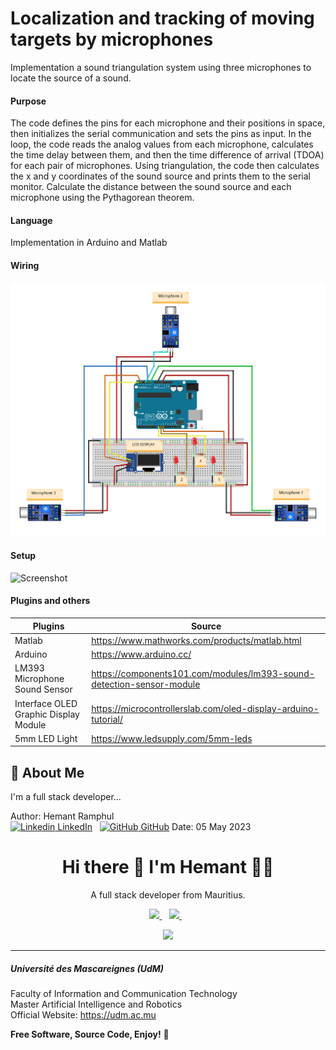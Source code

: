 # Localization and tracking of moving targets by microphones
 
Implementation a sound triangulation system using three microphones to locate the source of a sound. 

#### Purpose

The code defines the pins for each microphone and their positions in space, then initializes the serial communication and sets the pins as input. In the loop, the code reads the analog values from each microphone, calculates the time delay between them, and then the time difference of arrival (TDOA) for each pair of microphones. Using triangulation, the code then calculates the x and y coordinates of the sound source and prints them to the serial monitor. Calculate the distance between the sound source and each microphone using the Pythagorean theorem.

#### Language
Implementation in Arduino and Matlab

#### Wiring 
![Screenshot](Wiring/Wiring_bb.png)

#### Setup 
![Screenshot](Wiring/setup.png)

#### Plugins and others

| Plugins             | Source                                                                 |
| ----------------- | ------------------------------------------------------------------ |
| Matlab | https://www.mathworks.com/products/matlab.html |
| Arduino | https://www.arduino.cc/ |
| LM393 Microphone Sound Sensor | https://components101.com/modules/lm393-sound-detection-sensor-module |
| Interface OLED Graphic Display Module | https://microcontrollerslab.com/oled-display-arduino-tutorial/ |
| 5mm LED Light | https://www.ledsupply.com/5mm-leds |

## 🚀 About Me
I'm a full stack developer...

Author: Hemant Ramphul <br>
[![Linkedin](https://i.stack.imgur.com/gVE0j.png) LinkedIn](https://www.linkedin.com/in/hemantramphul/)
&nbsp;
[![GitHub](https://i.stack.imgur.com/tskMh.png) GitHub](https://github.com/hemantramphul/)
Date: 05 May 2023 <br>

<h1 align='center'>
  Hi there 👋 I'm Hemant 👨‍💻
</h1>

<p align='center'>
  A full stack developer from Mauritius. 
</p>

<p align='center'>
  
  <a href="https://www.linkedin.com/in/hemantramphul/">
    <img src="https://img.shields.io/badge/linkedin-%230077B5.svg?&style=for-the-badge&logo=linkedin&logoColor=white" />
  </a>&nbsp;&nbsp;
  <a href="https://github.com/hemantramphul/">
    <img src="https://img.shields.io/badge/GitHub-100000?style=for-the-badge&logo=github&logoColor=white" />        
  </a>&nbsp;&nbsp;
  
</p>

<p align='center'>
  <a href="#"><img src="https://github-readme-stats.vercel.app/api?username=hemantramphul&show_icons=true&count_private=true&theme=dark" width="350"></a>
</p>

___

##### Université des Mascareignes (UdM)
Faculty of Information and Communication Technology <br>
Master Artificial Intelligence and Robotics <br>
Official Website: https://udm.ac.mu <br>


**Free Software, Source Code, Enjoy!** 👋
